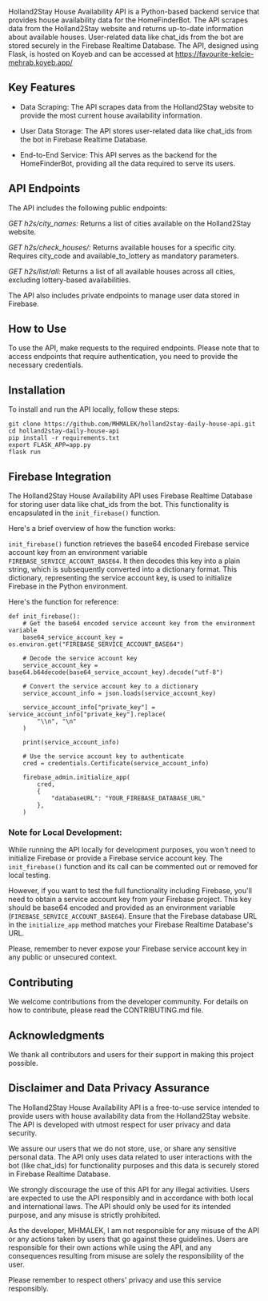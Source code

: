 
Holland2Stay House Availability API is a Python-based backend service that provides house availability data for the HomeFinderBot. The API scrapes data from the Holland2Stay website and returns up-to-date information about available houses. User-related data like chat_ids from the bot are stored securely in the Firebase Realtime Database. The API, designed using Flask, is hosted on Koyeb and can be accessed at https://favourite-kelcie-mehrab.koyeb.app/


## Key Features

 - Data Scraping: The API scrapes data from the Holland2Stay website to
   provide the most current house availability information.
   
 - User Data Storage: The API stores user-related data like chat_ids from the bot in Firebase Realtime Database.
   
 - End-to-End Service: This API serves as the backend for the
   HomeFinderBot, providing all the data required to serve its users.

## API Endpoints

The API includes the following public endpoints:


*GET h2s/city_names:*
Returns a list of cities available on the Holland2Stay website.

*GET h2s/check_houses/:*
 Returns available houses for a specific city. Requires city_code and available_to_lottery as mandatory parameters.

*GET h2s/list/all:*
 Returns a list of all available houses across all cities, excluding lottery-based availabilities.


The API also includes private endpoints to manage user data stored in Firebase.


## How to Use

To use the API, make requests to the required endpoints. Please note that to access endpoints that require authentication, you need to provide the necessary credentials.


## Installation

To install and run the API locally, follow these steps:

    git clone https://github.com/MHMALEK/holland2stay-daily-house-api.git
    cd holland2stay-daily-house-api
    pip install -r requirements.txt
    export FLASK_APP=app.py
    flask run
    
## Firebase Integration

The Holland2Stay House Availability API uses Firebase Realtime Database for storing user data like chat_ids from the bot. This functionality is encapsulated in the `init_firebase()` function.

Here's a brief overview of how the function works:

`init_firebase()` function retrieves the base64 encoded Firebase service account key from an environment variable `FIREBASE_SERVICE_ACCOUNT_BASE64`. It then decodes this key into a plain string, which is subsequently converted into a dictionary format. This dictionary, representing the service account key, is used to initialize Firebase in the Python environment.

Here's the function for reference:

    def init_firebase():
        # Get the base64 encoded service account key from the environment variable
        base64_service_account_key = os.environ.get("FIREBASE_SERVICE_ACCOUNT_BASE64")
    
        # Decode the service account key
        service_account_key = base64.b64decode(base64_service_account_key).decode("utf-8")
    
        # Convert the service account key to a dictionary
        service_account_info = json.loads(service_account_key)
    
        service_account_info["private_key"] = service_account_info["private_key"].replace(
            "\\n", "\n"
        )
    
        print(service_account_info)
    
        # Use the service account key to authenticate
        cred = credentials.Certificate(service_account_info)
    
        firebase_admin.initialize_app(
            cred,
            {
                "databaseURL": "YOUR_FIREBASE_DATABASE_URL"
            },
        )

### Note for Local Development:

While running the API locally for development purposes, you won't need to initialize Firebase or provide a Firebase service account key. The `init_firebase()` function and its call can be commented out or removed for local testing.

However, if you want to test the full functionality including Firebase, you'll need to obtain a service account key from your Firebase project. This key should be base64 encoded and provided as an environment variable (`FIREBASE_SERVICE_ACCOUNT_BASE64`). Ensure that the Firebase database URL in the `initialize_app` method matches your Firebase Realtime Database's URL.

Please, remember to never expose your Firebase service account key in any public or unsecured context.

## Contributing

We welcome contributions from the developer community. For details on how to contribute, please read the CONTRIBUTING.md file.


## Acknowledgments

We thank all contributors and users for their support in making this project possible.

## Disclaimer and Data Privacy Assurance

The Holland2Stay House Availability API is a free-to-use service intended to provide users with house availability data from the Holland2Stay website. The API is developed with utmost respect for user privacy and data security.

We assure our users that we do not store, use, or share any sensitive personal data. The API only uses data related to user interactions with the bot (like chat_ids) for functionality purposes and this data is securely stored in Firebase Realtime Database.

We strongly discourage the use of this API for any illegal activities. Users are expected to use the API responsibly and in accordance with both local and international laws. The API should only be used for its intended purpose, and any misuse is strictly prohibited.

As the developer, MHMALEK, I am not responsible for any misuse of the API or any actions taken by users that go against these guidelines. Users are responsible for their own actions while using the API, and any consequences resulting from misuse are solely the responsibility of the user.

Please remember to respect others' privacy and use this service responsibly.
